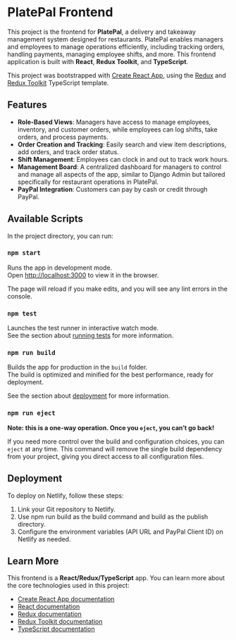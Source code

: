 # PlatePal Frontend

This project is the frontend for **PlatePal**, a delivery and takeaway management system designed for restaurants. PlatePal enables managers and employees to manage operations efficiently, including tracking orders, handling payments, managing employee shifts, and more. This frontend application is built with **React**, **Redux Toolkit**, and **TypeScript**.

This project was bootstrapped with [Create React App](https://github.com/facebook/create-react-app), using the [Redux](https://redux.js.org/) and [Redux Toolkit](https://redux-toolkit.js.org/) TypeScript template.

## Features

- **Role-Based Views**: Managers have access to manage employees, inventory, and customer orders, while employees can log shifts, take orders, and process payments.
- **Order Creation and Tracking**: Easily search and view item descriptions, add orders, and track order status.
- **Shift Management**: Employees can clock in and out to track work hours.
- **Management Board**: A centralized dashboard for managers to control and manage all aspects of the app, similar to Django Admin but tailored specifically for restaurant operations in PlatePal.
- **PayPal Integration**: Customers can pay by cash or credit through PayPal.


## Available Scripts

In the project directory, you can run:

### `npm start`

Runs the app in development mode.\
Open [http://localhost:3000](http://localhost:3000) to view it in the browser.

The page will reload if you make edits, and you will see any lint errors in the console.

### `npm test`

Launches the test runner in interactive watch mode.\
See the section about [running tests](https://facebook.github.io/create-react-app/docs/running-tests) for more information.

### `npm run build`

Builds the app for production in the `build` folder.\
The build is optimized and minified for the best performance, ready for deployment.

See the section about [deployment](https://facebook.github.io/create-react-app/docs/deployment) for more information.

### `npm run eject`

**Note: this is a one-way operation. Once you `eject`, you can’t go back!**

If you need more control over the build and configuration choices, you can `eject` at any time. This command will remove the single build dependency from your project, giving you direct access to all configuration files.

## Deployment

To deploy on Netlify, follow these steps:

1. Link your Git repository to Netlify.
2. Use npm run build as the build command and build as the publish directory.
3. Configure the environment variables (API URL and PayPal Client ID) on Netlify as needed.

## Learn More

This frontend is a **React/Redux/TypeScript** app. You can learn more about the core technologies used in this project:

- [Create React App documentation](https://facebook.github.io/create-react-app/docs/getting-started)
- [React documentation](https://reactjs.org/)
- [Redux documentation](https://redux.js.org/)
- [Redux Toolkit documentation](https://redux-toolkit.js.org/)
- [TypeScript documentation](https://www.typescriptlang.org/docs/)
